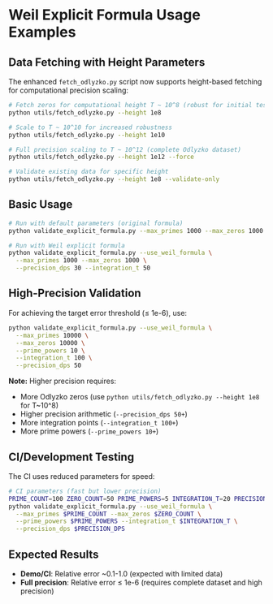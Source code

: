 # Weil Explicit Formula Usage Examples

## Data Fetching with Height Parameters

The enhanced `fetch_odlyzko.py` script now supports height-based fetching for computational precision scaling:

```bash
# Fetch zeros for computational height T ~ 10^8 (robust for initial testing)
python utils/fetch_odlyzko.py --height 1e8

# Scale to T ~ 10^10 for increased robustness  
python utils/fetch_odlyzko.py --height 1e10

# Full precision scaling to T ~ 10^12 (complete Odlyzko dataset)
python utils/fetch_odlyzko.py --height 1e12 --force

# Validate existing data for specific height
python utils/fetch_odlyzko.py --height 1e8 --validate-only
```

## Basic Usage

```bash
# Run with default parameters (original formula)
python validate_explicit_formula.py --max_primes 1000 --max_zeros 1000

# Run with Weil explicit formula 
python validate_explicit_formula.py --use_weil_formula \
  --max_primes 1000 --max_zeros 1000 \
  --precision_dps 30 --integration_t 50
```

## High-Precision Validation

For achieving the target error threshold (≤ 1e-6), use:

```bash
python validate_explicit_formula.py --use_weil_formula \
  --max_primes 10000 \
  --max_zeros 10000 \
  --prime_powers 10 \
  --integration_t 100 \
  --precision_dps 50
```

**Note:** Higher precision requires:
- More Odlyzko zeros (use `python utils/fetch_odlyzko.py --height 1e8` for T~10^8)
- Higher precision arithmetic (`--precision_dps 50+`)
- More integration points (`--integration_t 100+`)
- More prime powers (`--prime_powers 10+`)

## CI/Development Testing

The CI uses reduced parameters for speed:

```bash
# CI parameters (fast but lower precision)
PRIME_COUNT=100 ZERO_COUNT=50 PRIME_POWERS=5 INTEGRATION_T=20 PRECISION_DPS=15
python validate_explicit_formula.py --use_weil_formula \
  --max_primes $PRIME_COUNT --max_zeros $ZERO_COUNT \
  --prime_powers $PRIME_POWERS --integration_t $INTEGRATION_T \
  --precision_dps $PRECISION_DPS
```

## Expected Results

- **Demo/CI**: Relative error ~0.1-1.0 (expected with limited data)
- **Full precision**: Relative error ≤ 1e-6 (requires complete dataset and high precision)